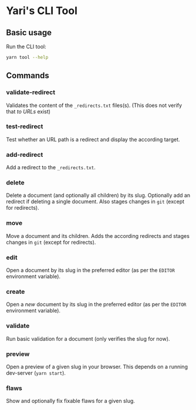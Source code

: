 # Yari's CLI Tool

## Basic usage

Run the CLI tool:

```sh
yarn tool --help
```

## Commands

### validate-redirect

Validates the content of the `_redirects.txt` files(s). (This does not verify
that _to URLs_ exist)

### test-redirect

Test whether an URL path is a redirect and display the according target.

### add-redirect

Add a redirect to the `_redirects.txt`.

### delete

Delete a document (and optionally all children) by its slug. Optionally add an
redirect if deleting a single document. Also stages changes in `git` (except for
redirects).

### move

Move a document and its children. Adds the according redirects and stages
changes in `git` (except for redirects).

### edit

Open a document by its slug in the preferred editor (as per the `EDITOR`
environment variable).

### create

Open a _new_ document by its slug in the preferred editor (as per the `EDITOR`
environment variable).

### validate

Run basic validation for a document (only verifies the slug for now).

### preview

Open a preview of a given slug in your browser. This depends on a running
dev-server (`yarn start`).

### flaws

Show and optionally fix fixable flaws for a given slug.
